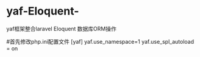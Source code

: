 # yaf-Eloquent-
yaf框架整合laravel Eloquent 数据库ORM操作

#首先修改php.ini配置文件
[yaf]
yaf.use_namespace=1
yaf.use_spl_autoload = on
